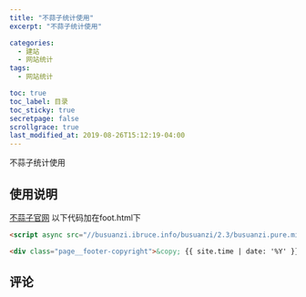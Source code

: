 ```yaml
---
title: "不蒜子统计使用"
excerpt: "不蒜子统计使用"

categories:
  - 建站
  - 网站统计
tags:
  - 网站统计

toc: true
toc_label: 目录
toc_sticky: true
secretpage: false
scrollgrace: true
last_modified_at: 2019-08-26T15:12:19-04:00
---
```


不蒜子统计使用

## 使用说明
[不蒜子官网](http://busuanzi.ibruce.info/)
以下代码加在foot.html下

```html
<script async src="//busuanzi.ibruce.info/busuanzi/2.3/busuanzi.pure.mini.js"></script>

<div class="page__footer-copyright">&copy; {{ site.time | date: '%Y' }} {{ site.name | default: site.title }}.本站总访问量<span id="busuanzi_value_site_pv"></span>次，本站访客数<span id="busuanzi_value_site_uv"></span>人次，本文总阅读量<span id="busuanzi_value_page_pv"></span>次</div>
```




## 评论





